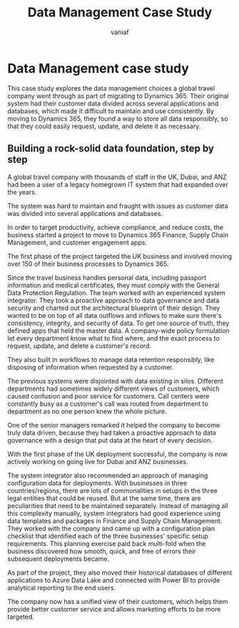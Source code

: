 ﻿---
title: Data Management Case Study
description: This case study explores a global travel company that had their customer data divided across several applications and databases, making it difficult to maintain and use consistently. By moving to Dynamics 365, they were able to find a way to store all the customer data responsibly so that they could easily request, update, and delete it as necessary.
author: vaniaf
ms.author: vaniaf
ms.date: 03/01/2023
ms.topic: conceptual

---

# Data Management case study

This case study explores the data management choices a global travel company went through as part of migrating to Dynamics 365. Their original system had their customer data divided across several applications and databases, which made it difficult to maintain and use consistently. By moving to Dynamics 365, they found a way to store all data responsibly, so that they could easily request, update, and delete it as necessary.

## Building a rock-solid data foundation, step by step

A global travel company with thousands of staff in the UK, Dubai, and ANZ had been a user of a legacy homegrown IT system that had expanded over the years.

The system was hard to maintain and fraught with issues as customer data was divided into several applications and databases.

In order to target productivity, achieve compliance, and reduce costs, the business started a project to move to Dynamics 365 Finance, Supply Chain Management, and customer engagement apps.

The first phase of the project targeted the UK business and involved moving over 150 of their business processes to Dynamics 365.

Since the travel business handles personal data, including passport information and medical certificates, they must comply with the General Data Protection Regulation. The team worked with an experienced system integrator. They took a proactive approach to data governance and data security and charted out the architectural blueprint of their design. They wanted to be on top of all data outflows and inflows to make sure there's consistency, integrity, and security of data. To get one source of truth, they defined apps that held the master data. A company-wide policy formulation let every department know what to find where, and the exact process to request, update, and delete a customer's record.

They also built in workflows to manage data retention responsibly, like disposing of information when requested by a customer.

The previous systems were disjointed with data existing in silos. Different departments had sometimes widely different views of customers, which caused confusion and poor service for customers. Call centers were constantly busy as a customer's call was routed from department to department as no one person knew the whole picture.

One of the senior managers remarked it helped the company to become truly data driven, because they had taken a proactive approach to data governance with a design that put data at the heart of every decision.

With the first phase of the UK deployment successful, the company is now actively working on going live for Dubai and ANZ businesses.

The system integrator also recommended an approach of managing configuration data for deployments. With businesses in three countries/regions, there are lots of commonalities in setups in the three legal entities that could be reused. But at the same time, there are peculiarities that need to be maintained separately. Instead of managing all this complexity manually, system integrators had good experience using data templates and packages in Finance and Supply Chain Management. They worked with the company and came up with a configuration plan checklist that identified each of the three businesses' specific setup requirements. This planning exercise paid back multi-fold when the business discovered how smooth, quick, and free of errors their subsequent deployments became.

As part of the project, they also moved their historical databases of different applications to Azure Data Lake and connected with Power BI to provide analytical reporting to the end users.

The company now has a unified view of their customers, which helps them provide better customer service and allows marketing efforts to be more targeted.
